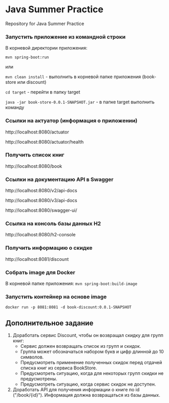 # Java Summer Practice
Repository for Java Summer Practice

### Запустить приложение из командной строки
В корневой директории приложения:

`mvn spring-boot:run`

или

`mvn clean install` - выполнить в корневой папке приложения (book-store или discount)

`cd target` - перейти в папку target

`java -jar book-store-0.0.1-SNAPSHOT.jar` - в папке target выполнить команду


### Ссылки на актуатор (информация о приложении)
http://localhost:8080/actuator

http://localhost:8080/actuator/health

### Получить список книг

http://localhost:8080/book

### Ссылки на документацию API в Swagger
http://localhost:8080/v2/api-docs

http://localhost:8080/v3/api-docs

http://localhost:8080/swagger-ui/

### Ссылка на консоль базы данных H2
http://localhost:8080/h2-console

### Получить информацию о скидке

http://localhost:8081/discount

### Собрать image для Docker 
В корневой папке приложения:
`mvn spring-boot:build-image`

### Запустить контейнер на основе image
`docker run -p 8081:8081 -d book-discount:0.0.1-SNAPSHOT`

## Дополнительное задание
1. Доработать сервис Discount, чтобы он возвращал скидку для групп книг:
   - Сервис должен возвращать список из групп и скидок. 
   - Группа может обозначаться набором букв и цифр длинной до 10 символов.
   - Предусмотреть применение полученных скидок перед отдачей списка книг из сервиса BookStore.
   - Предусмотреть ситуацию, когда для некоторых групп скидки не предусмотрены.
   - Предусмотреть ситуацию, когда сервис скидок не доступен.
2. Доработать API для получения информации о книге по id ("/book/{id}"). Информация должна возвращаться из базы данных. 



 
